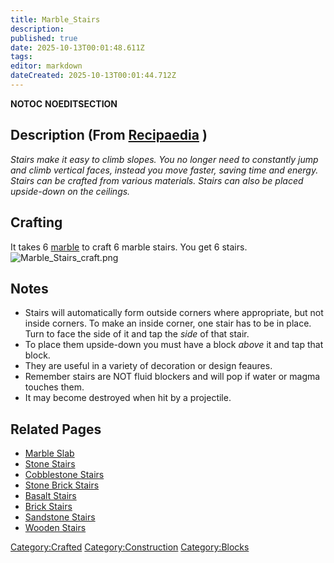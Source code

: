 ```yaml
---
title: Marble_Stairs
description: 
published: true
date: 2025-10-13T00:01:48.611Z
tags: 
editor: markdown
dateCreated: 2025-10-13T00:01:44.712Z
---
```


__NOTOC__ __NOEDITSECTION__

## Description (From [Recipaedia](Recipaedia "wikilink") )

*Stairs make it easy to climb slopes. You no longer need to constantly
jump and climb vertical faces, instead you move faster, saving time and
energy. Stairs can be crafted from various materials. Stairs can also be
placed upside-down on the ceilings.*

## Crafting

It takes 6 [marble](marble "wikilink") to craft 6 marble stairs. You get
6 stairs. ![Marble_Stairs_craft.png](Marble_Stairs_craft.png
"Marble_Stairs_craft.png")

## Notes

  - Stairs will automatically form outside corners where appropriate,
    but not inside corners. To make an inside corner, one stair has to
    be in place. Turn to face the side of it and tap the *side* of that
    stair.
  - To place them upside-down you must have a block *above* it and tap
    that block.
  - They are useful in a variety of decoration or design feaures.
  - Remember stairs are NOT fluid blockers and will pop if water or
    magma touches them.
  - It may become destroyed when hit by a projectile.

## Related Pages

  - [Marble Slab](Marble_Slab "wikilink")
  - [Stone Stairs](Stone_Stairs "wikilink")
  - [Cobblestone Stairs](Cobblestone_Stairs "wikilink")
  - [Stone Brick Stairs](Stone_Brick_Stairs "wikilink")
  - [Basalt Stairs](Basalt_Stairs "wikilink")
  - [Brick Stairs](Brick_Stairs "wikilink")
  - [Sandstone Stairs](Sandstone_Stairs "wikilink")
  - [Wooden Stairs](Wooden_Stairs "wikilink")

[Category:Crafted](Category:Crafted "wikilink")
[Category:Construction](Category:Construction "wikilink")
[Category:Blocks](Category:Blocks "wikilink")